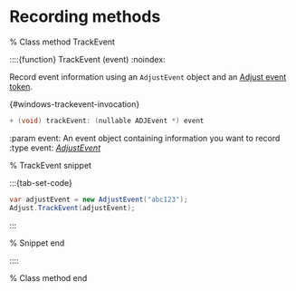 # Recording methods

% Class method TrackEvent

::::{function} TrackEvent (event)
:noindex:

Record event information using an `AdjustEvent` object and an [Adjust event token](hc:basic-event-setup#create-an-event-token).

{#windows-trackevent-invocation}
```objective-c
+ (void) trackEvent: (nullable ADJEvent *) event
```

:param event: An event object containing information you want to record
:type event: [*AdjustEvent*](/windows/reference/AdjustEvent.md)

% TrackEvent snippet

:::{tab-set-code}

```c#
var adjustEvent = new AdjustEvent("abc123");
Adjust.TrackEvent(adjustEvent);
```

:::

% Snippet end

::::

% Class method end
